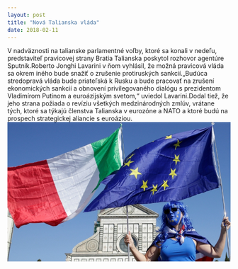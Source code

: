```yaml
---
layout: post
title: "Nová Talianska vláda"
date: 2018-02-11
---
```

V nadväznosti na talianske parlamentné voľby, ktoré sa konali v nedeľu, predstaviteľ pravicovej strany Bratia Talianska poskytol rozhovor agentúre Sputnik.Roberto Jonghi Lavarini v ňom vyhlásil, že možná pravicová vláda sa okrem iného bude snažiť o zrušenie protiruských sankcií.„Budúca stredopravá vláda bude priateľská k Rusku a bude pracovať na zrušení ekonomických sankcií a obnovení privilegovaného dialógu s prezidentom Vladimírom Putinom a euroázijským svetom,“ uviedol Lavarini.Dodal tiež, že jeho strana požiada o revíziu všetkých medzinárodných zmlúv, vrátane tých, ktoré sa týkajú členstva Talianska v eurozóne a NATO a ktoré budú na prospech strategickej aliancie s euroáziou.
<img src="/images/italy.jpg">